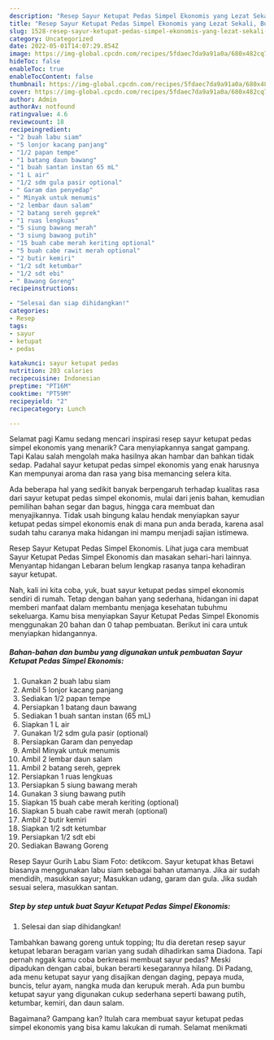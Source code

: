 ```yaml
---
description: "Resep Sayur Ketupat Pedas Simpel Ekonomis yang Lezat Sekali, Buat Buka Puasa}"
title: "Resep Sayur Ketupat Pedas Simpel Ekonomis yang Lezat Sekali, Buat Buka Puasa}"
slug: 1528-resep-sayur-ketupat-pedas-simpel-ekonomis-yang-lezat-sekali-buat-buka-puasa
category: Uncategorized
date: 2022-05-01T14:07:29.854Z
image: https://img-global.cpcdn.com/recipes/5fdaec7da9a91a0a/680x482cq70/sayur-ketupat-pedas-simpel-ekonomis-foto-resep-utama.jpg
hideToc: false
enableToc: true
enableTocContent: false
thumbnail: https://img-global.cpcdn.com/recipes/5fdaec7da9a91a0a/680x482cq70/sayur-ketupat-pedas-simpel-ekonomis-foto-resep-utama.jpg
cover: https://img-global.cpcdn.com/recipes/5fdaec7da9a91a0a/680x482cq70/sayur-ketupat-pedas-simpel-ekonomis-foto-resep-utama.jpg
author: Admin
authorAv: notfound
ratingvalue: 4.6
reviewcount: 18
recipeingredient:
- "2 buah labu siam"
- "5 lonjor kacang panjang"
- "1/2 papan tempe"
- "1 batang daun bawang"
- "1 buah santan instan 65 mL"
- "1 L air"
- "1/2 sdm gula pasir optional"
- " Garam dan penyedap"
- " Minyak untuk menumis"
- "2 lembar daun salam"
- "2 batang sereh geprek"
- "1 ruas lengkuas"
- "5 siung bawang merah"
- "3 siung bawang putih"
- "15 buah cabe merah keriting optional"
- "5 buah cabe rawit merah optional"
- "2 butir kemiri"
- "1/2 sdt ketumbar"
- "1/2 sdt ebi"
- " Bawang Goreng"
recipeinstructions:

- "Selesai dan siap dihidangkan!"
categories:
- Resep
tags:
- sayur
- ketupat
- pedas

katakunci: sayur ketupat pedas 
nutrition: 203 calories
recipecuisine: Indonesian
preptime: "PT16M"
cooktime: "PT59M"
recipeyield: "2"
recipecategory: Lunch

---
```



Selamat pagi Kamu sedang mencari inspirasi resep sayur ketupat pedas simpel ekonomis yang menarik? Cara menyiapkannya sangat gampang. Tapi Kalau salah mengolah maka hasilnya akan hambar dan bahkan tidak sedap. Padahal sayur ketupat pedas simpel ekonomis yang enak harusnya Kan mempunyai aroma dan rasa yang bisa memancing selera kita.


Ada beberapa hal yang sedikit banyak berpengaruh terhadap kualitas rasa dari sayur ketupat pedas simpel ekonomis, mulai dari jenis bahan, kemudian pemilihan bahan segar dan bagus, hingga cara membuat dan menyajikannya. Tidak usah bingung kalau hendak menyiapkan sayur ketupat pedas simpel ekonomis enak di mana pun anda berada, karena asal sudah tahu caranya maka hidangan ini mampu menjadi sajian istimewa.

Resep Sayur Ketupat Pedas Simpel Ekonomis. Lihat juga cara membuat Sayur Ketupat Pedas Simpel Ekonomis dan masakan sehari-hari lainnya. Menyantap hidangan Lebaran belum lengkap rasanya tanpa kehadiran sayur ketupat.


Nah, kali ini kita coba, yuk, buat sayur ketupat pedas simpel ekonomis sendiri di rumah. Tetap dengan bahan yang sederhana, hidangan ini dapat memberi manfaat dalam membantu menjaga kesehatan tubuhmu sekeluarga. Kamu bisa menyiapkan Sayur Ketupat Pedas Simpel Ekonomis menggunakan 20 bahan dan 0 tahap pembuatan. Berikut ini cara untuk menyiapkan hidangannya.

<!--inarticleads1-->

##### Bahan-bahan dan bumbu yang digunakan untuk pembuatan Sayur Ketupat Pedas Simpel Ekonomis:

1. Gunakan 2 buah labu siam
1. Ambil 5 lonjor kacang panjang
1. Sediakan 1/2 papan tempe
1. Persiapkan 1 batang daun bawang
1. Sediakan 1 buah santan instan (65 mL)
1. Siapkan 1 L air
1. Gunakan 1/2 sdm gula pasir (optional)
1. Persiapkan  Garam dan penyedap
1. Ambil  Minyak untuk menumis
1. Ambil 2 lembar daun salam
1. Ambil 2 batang sereh, geprek
1. Persiapkan 1 ruas lengkuas
1. Persiapkan 5 siung bawang merah
1. Gunakan 3 siung bawang putih
1. Siapkan 15 buah cabe merah keriting (optional)
1. Siapkan 5 buah cabe rawit merah (optional)
1. Ambil 2 butir kemiri
1. Siapkan 1/2 sdt ketumbar
1. Persiapkan 1/2 sdt ebi
1. Sediakan  Bawang Goreng


Resep Sayur Gurih Labu Siam Foto: detikcom. Sayur ketupat khas Betawi biasanya menggunakan labu siam sebagai bahan utamanya. Jika air sudah mendidih, masukkan sayur; Masukkan udang, garam dan gula. Jika sudah sesuai selera, masukkan santan. 

<!--inarticleads2-->

##### Step by step untuk buat Sayur Ketupat Pedas Simpel Ekonomis:


1. Selesai dan siap dihidangkan!

Tambahkan bawang goreng untuk topping; Itu dia deretan resep sayur ketupat lebaran beragam varian yang sudah dihadirkan sama Diadona. Tapi pernah nggak kamu coba berkreasi membuat sayur pedas? Meski dipadukan dengan cabai, bukan berarti kesegarannya hilang. Di Padang, ada menu ketupat sayur yang disajikan dengan daging, pepaya muda, buncis, telur ayam, nangka muda dan kerupuk merah. Ada pun bumbu ketupat sayur yang digunakan cukup sederhana seperti bawang putih, ketumbar, kemiri, dan daun salam. 

Bagaimana? Gampang kan? Itulah cara membuat sayur ketupat pedas simpel ekonomis yang bisa kamu lakukan di rumah. Selamat menikmati
